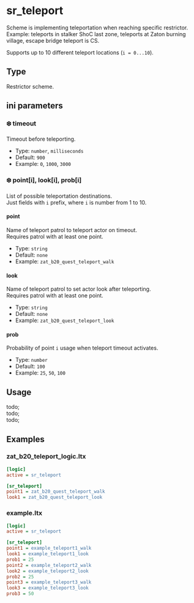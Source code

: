 # sr_teleport

Scheme is implementing teleportation when reaching specific restrictor. <br/>
Example: teleports in stalker ShoC last zone, teleports at Zaton burning village, escape bridge teleport is CS.

Supports up to 10 different teleport locations (`i = 0...10`).

## Type

Restrictor scheme.

## ini parameters

### ❄️ timeout

Timeout before teleporting.

- Type: `number`, `milliseconds`
- Default: `900`
- Example: `0`, `1000`, `3000`

### ❄️ point[i], look[i], prob[i]

List of possible teleportation destinations. <br/>
Just fields with `i` prefix, where `i` is number from 1 to 10.

#### point

Name of teleport patrol to teleport actor on timeout. <br/>
Requires patrol with at least one point.

- Type: `string`
- Default: `none`
- Example: `zat_b20_quest_teleport_walk`

#### look

Name of teleport patrol to set actor look after teleporting. <br/>
Requires patrol with at least one point.

- Type: `string`
- Default: `none`
- Example: `zat_b20_quest_teleport_look`

#### prob

Probability of point `i` usage when teleport timeout activates.

- Type: `number`
- Default: `100`
- Example: `25`, `50`, `100`

## Usage

todo; <br/>
todo; <br/>
todo; <br/>

## Examples

### zat_b20_teleport_logic.ltx

```ini
[logic]
active = sr_teleport

[sr_teleport]
point1 = zat_b20_quest_teleport_walk
look1 = zat_b20_quest_teleport_look
```

### example.ltx

```ini
[logic]
active = sr_teleport

[sr_teleport]
point1 = example_teleport1_walk
look1 = example_teleport1_look
prob1 = 25
point2 = example_teleport2_walk
look2 = example_teleport2_look
prob2 = 25
point3 = example_teleport3_walk
look3 = example_teleport3_look
prob3 = 50
```
